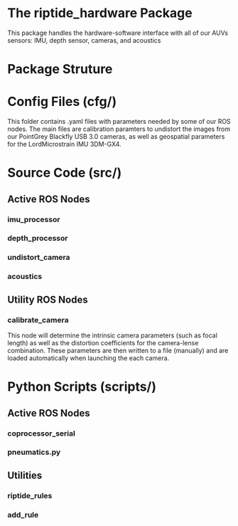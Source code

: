 # The riptide_hardware Package
This package handles the hardware-software interface with all of our AUVs sensors: IMU, depth sensor, cameras, and acoustics

# Package Struture
# Config Files (cfg/)
This folder contains .yaml files with parameters needed by some of our ROS nodes. The main files are calibration paramters to undistort the images from our PointGrey Blackfly USB 3.0 cameras, as well as geospatial parameters for the LordMicrostrain IMU 3DM-GX4.

# Source Code (src/)
## Active ROS Nodes
### imu_processor
### depth_processor
### undistort_camera
### acoustics
## Utility ROS Nodes
### calibrate_camera
This node will determine the intrinsic camera parameters (such as focal length) as well as the distortion coefficients for the camera-lense combination. These parameters are then written to a file (manually) and are loaded automatically when launching the each camera.

# Python Scripts (scripts/)
## Active ROS Nodes
### coprocessor_serial
### pneumatics.py
## Utilities
### riptide_rules
### add_rule
